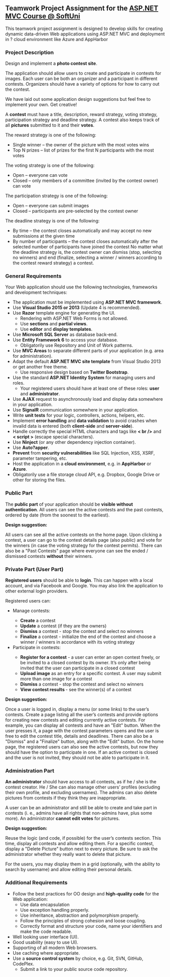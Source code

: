 <h2>Teamwork Project Assignment for the <a href="https://softuni.bg/courses/asp-net-mvc">ASP.NET MVC Course @ SoftUni</a></h2>
<p>This teamwork project assignment is designed to develop skills for creating dynamic data-driven Web applications using ASP.NET MVC and deployment in ? cloud environment like Azure and AppHarbor</p>

<h3>Project Description</h3>
<p>Design and implement a <strong>photo contest site</strong>.</p>

<p>The application should allow users to create and participate in contests for images. Each user can be both an organizer and a participant in different contests. Organizers should have a variety of options for how to carry out the contest.</p>

<p>We have laid out some application design suggestions but feel free to implement your own. Get creative!</p>

<p>A <strong>contest</strong> must have a title, description, reward strategy, voting strategy, participation strategy and deadline strategy. A contest also keeps track of all <strong>pictures</strong> submitted to it and their <strong>votes</strong>.</p>

<span>The reward strategy is one of the following:</span>
<ul>
    <li>Single winner – the owner of the picture with the most votes wins</li>
    <li>Top N prizes – list of prizes for the first N participants with the most votes</li>
</ul>

<span>The voting strategy is one of the following:</span>
<ul>
    <li>Open – everyone can vote</li>
    <li>Closed – only members of a committee (invited by the contest owner) can vote</li>
</ul>

<span>The participation strategy is one of the following:</span>
<ul>
    <li>Open – everyone can submit images</li>
    <li>Closed – participants are pre-selected by the contest owner</li>
</ul>

<span>The deadline strategy is one of the following:</span>
<ul>
    <li>By time – the contest closes automatically and may accept no new submissions at the given time</li>
    <li>By number of participants – the contest closes automatically after the selected number of participants have joined the contest 
No matter what the deadline strategy is, the contest owner can dismiss (stop, selecting no winners) and end (finalize, selecting a winner / winners according to the contest reward strategy) a contest.</li>
</ul>

<h3>General Requirements</h3>
<span>Your Web application should use the following technologies, frameworks and development techniques:</span>

<ul>
    <li>The application must be implemented using <strong>ASP.NET MVC framework</strong>.</li>
    <li>Use <strong>Visual Studio 2015 or 2013</strong> (Update 4 is recommended).</li>
    <li>
        Use <strong>Razor</strong> template engine for generating the UI.
        <ul>
             <li>Rendering with ASP.NET Web Forms is not allowed.</li>
             <li>Use <strong>sections</strong> and <strong>partial views</strong>.</li>
             <li>Use <strong>editor</strong> and <strong>display templates</strong>.</li>
        </ul>
    </li>
    <li>Use <strong>Microsoft SQL Server</strong> as database back-end.</li>
    <li>
        Use <strong>Entity Framework 6</strong> to access your database.
        <ul>
             <li>Obligatorily use Repository and Unit of Work patterns.</li>
        </ul>
    </li>
    <li>Use <strong>MVC Areas</strong> to separate different parts of your application (e.g. area for administration).</li>
    <li>
        Adapt the default <strong>ASP.NET MVC site template</strong> from Visual Studio 2013 or get another free theme.
         <ul>
             <li>Use responsive design based on <strong>Twitter Bootstrap</strong>.
         </ul>
    </li>
    <li>
        Use the standard <strong>ASP.NET Identity System</strong> for managing users and roles.
        <ul>
            <li>Your registered users should have at least one of these roles: <strong>user</strong> and <strong>administrator</strong>.</li>
        </ul>
    </li>
    <li>Use <strong>AJAX</strong> request to asynchronously load and display data somewhere in your application.</li>
    <li>Use <strong>SignalR</strong> communication somewhere in your application.</li>
    <li>Write <strong>unit tests</strong> for your logic, controllers, actions, helpers, etc.</li>
    <li>Implement <strong>error handling</strong> and <strong>data validation</strong> to avoid crashes when invalid data is entered (both <strong>client-side</strong> and <strong>server-side</strong>).</li>
    <li>Handle correctly the special HTML characters and tags like <strong>< br /></strong> and <strong>< script ></strong> (escape special characters).</li>
    <li>Use <strong>Ninject</strong> (or any other dependency injection container).</li>
    <li>Use <strong>Auto?apper</strong>.</li>
    <li><strong>Prevent</strong> from <strong>security vulnerabilities</strong> like SQL Injection, XSS, XSRF, parameter tampering, etc.</li>
    <li>Host the application in a <strong>cloud environment</strong>, e.g. in <strong>AppHarbor</strong> or <strong>Azure</strong>.</li>
    <li>Obligatorily use a file storage cloud API, e.g. Dropbox, Google Drive or other for storing the files.</li>
</ul>

<h3>Public Part</h3>
<p>The <strong>public part</strong> of your application should be <strong>visible without authentication</strong>. All users can see the active contests and the past contests, ordered by date (from the soonest to the earliest).

<p><strong>Design suggestion:</strong></p>
<p>All users can see all the active contests on the home page. Upon clicking a contest, a user can go to the contest details page (also public) and vote for the winners (in case the voting strategy for the contest permits). There can also be a "Past Contests" page where everyone can see the ended / dismissed contests <strong>without</strong> their winners.</p>

<h3>Private Part (User Part)</h3>

<p><strong>Registered users</strong> should be able to <strong>login</strong>. This can happen with a local account, and via Facebook and Google. You may also link the application to other external login providers.</p>

<span>Registered users can:</span>
<ul>
	<li>Manage contests:</li>
	<ul>
		<li><strong>Create</strong> a contest</li>
		<li><strong>Update</strong> a contest (if they are the owners)</li>
		<li><strong>Dismiss</strong> a contest - stop the contest and select no winners</li>
		<li><strong>Finalize</strong> a contest - initialize the end of the contest and choose a winner / winners in accordance with its voting strategy</li>
	</ul>
	<li>Participate in contests:</li>
	<ul>
		<li><strong>Register for a contest</strong> - a user can enter an open contest freely, or be invited to a closed contest by its owner. It’s only after being invited that the user can participate in a closed contest</li>
		<li><strong>Upload image</strong> as an entry for a specific contest. A user may submit more than one image for a contest</li>
		<li><strong>Dismiss</strong> a contest - stop the contest and select no winners</li>
		<li><strong>View contest results </strong> - see the winner(s) of a contest</li>
	</ul>
</ul>

<p><strong>Design suggestion:</strong></p>
<p>Once a user is logged in, display a menu (or some links) to the user’s contests. Create a page listing all the user’s contests and provide options for creating new contests and editing currently active contests. For example, you can display all contests and have an "Edit" button. When the user presses it, a page with the contest parameters opens and the user is free to edit the contest title, details and deadlines. There can also be a "Dismiss" and a "Finalize" button, along with the "Edit" button.
On the home page, the registered users can also see the active contests, but now they should have the option to participate in one. If an active contest is closed and the user is not invited, they should not be able to participate in it.
</p>

<h3>Administration Part</h3>
<p><strong>An administrator</strong> should have access to all contests, as if he / she is the contest creator. He / She can also manage other users’ profiles (excluding their own profile, and excluding usernames). The admins can also delete pictures from contests if they think they are inappropriate.</p>

<p>A user can be an administrator and still be able to create and take part in contests (i. e., admins have all rights that non-admins have, plus some more). An administrator <strong>cannot edit votes</strong> for pictures.</p>

<p><strong>Design suggestion:</strong></p>
<p>Reuse the logic (and code, if possible) for the user’s contests section. This time, display all contests and allow editing them. For a specific contest, display a "Delete Picture" button next to every picture. Be sure to ask the administrator whether they really want to delete that picture.</p>

<p>For the users, you may display them in a grid (optionally, with the ability to search by username) and allow editing their personal details.</p>

<h3>Additional Requirements</h3>
<ul>
	<li>
		Follow the best practices for OO design and <strong>high-quality code</strong> for the Web application:
		<ul>
			<li>Use data encapsulation</li>
			<li>Use exception handling properly.</li>
			<li>Use inheritance, abstraction and polymorphism properly.</li>
			<li>Follow the principles of strong cohesion and loose coupling.</li>
			<li>Correctly format and structure your code, name your identifiers and make the code readable.</li>
		</ul>
	</li>
	<li>Well looking user interface (UI).</li>
	<li>Good usability (easy to use UI).</li>
	<li>Supporting of all modern Web browsers.</li>
	<li>Use caching where appropriate.</li>
	<li>
		Use a <strong>source control system</strong> by choice, e.g. Git, SVN, GitHub, CodePlex.
		<ul>
			<li>Submit a link to your public source code repository.</li>
		</ul>
	</li>
</ul>
